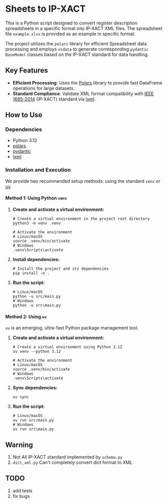 # Sheets to IP-XACT

This is a Python script designed to convert register description spreadsheets in a specific format into IP-XACT XML files. The spreadsheet file `example.xlsx` is provided as an example in specific format.

The project utilizes the `polars` library for efficient Spreadsheet data processing and employs `xsdata` to generate corresponding `pydantic` `BaseModel` classes based on the IP-XACT standard for data handling.

## Key Features

- **Efficient Processing**: Uses the [Polars](https://www.pola.rs/) library to provide fast DataFrame operations for large datasets.
- **Standard Compliance**: Validate XML format compatibility with [IEEE 1685-2014](https://ieeexplore.ieee.org/document/6898803) (IP-XACT) standard
 via [lxml](https://lxml.de/).

## How to Use

### Dependencies

- Python 3.12
- [polars](https://www.pola.rs/)
- [pydantic](https://docs.pydantic.dev/latest/)
- [lxml](https://lxml.de/)

### Installation and Execution

We provide two recommended setup methods: using the standard `venv` or [uv](https://docs.astral.sh/uv/).

#### Method 1: Using Python `venv`

1. **Create and activate a virtual environment:**

   ```shell
   # Create a virtual environment in the project root directory  
   python3 -m venv .venv  
   
   # Activate the environment  
   # Linux/macOS  
   source .venv/bin/activate  
   # Windows  
   .venv\Scripts\activate  
   ```

2. **Install dependencies:**

   ```shell
   # Install the project and its dependencies  
   pip install -e .  
   ```

3. **Run the script:**

   ```shell
   # Linux/macOS  
   python -u src/main.py
   # Windows
   python -u src\main.py
   ```

#### Method 2: Using `uv`

`uv` is an emerging, ultra-fast Python package management tool.

1. **Create and activate a virtual environment:**

   ```shell
   # Create a virtual environment using Python 3.12  
   uv venv --python 3.12  
   
   # Activate the environment  
   # Linux/macOS  
   source .venv/bin/activate  
   # Windows  
   .venv\Scripts\activate  
   ```

2. **Sync dependencies:**

   ```shell
   uv sync  
   ```

3. **Run the script:**

   ```shell
   # Linux/macOS  
   uv run src/main.py  
   # Windows
   uv run src\main.py
   ```

## Warning
1. Not All IP-XACT standard implemented by `schema.py`
2. `dict_xml.py` Can't completely convert dict format to XML

## TODO
1. add tests
2. fix bugs